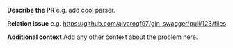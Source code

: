 **Describe the PR**
e.g. add cool parser.

**Relation issue**
e.g. https://github.com/alvarogf97/gin-swagger/pull/123/files

**Additional context**
Add any other context about the problem here.
